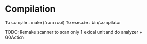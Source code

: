 # Compilation

To compile : make (from root)
To execute : bin/compilator

TODO: Remake scanner to scan only 1 lexical unit and do analyzer + G0Action
